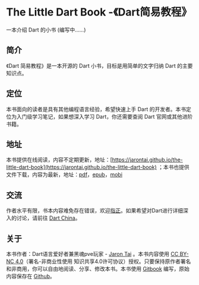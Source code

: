 # The Little Dart Book -《Dart简易教程》

一本介绍 Dart 的小书 \(编写中......\)

## 简介

《Dart 简易教程》是一本开源的 Dart 小书，目标是用简单的文字归纳 Dart 的主要知识点。

## 定位

本书面向的读者是具有其他编程语言经验，希望快速上手 Dart 的开发者。本书定位为入门级学习笔记，如果想深入学习 Dart，你还需要查阅 Dart 官网或其他进阶书籍。

## 地址

本书提供在线阅读，内容不定期更新，地址：[https://jarontai.github.io/the-little-dart-book](https://jarontai.github.io/the-little-dart-book) ；本书也提供文件下载，内容为最新，地址：[pdf](https://www.gitbook.com/download/pdf/book/jarontai/the-little-dart-book)，[epub](https://www.gitbook.com/download/epub/book/jarontai/the-little-dart-book)，[mobi](https://www.gitbook.com/download/mobi/book/jarontai/the-little-dart-book)

## 交流

作者水平有限，书本内容难免存在错误，欢迎[指正](https://github.com/jarontai/the-little-dart-book/issues/new)。如果希望对Dart进行详细深入的讨论，请前往 [Dart China](http://www.dart-china.org/)。

## 关于

本书作者：Dart语言爱好者兼黑魂pve玩家 - [Jaron Tai](https://github.com/jarontai) 。本书内容使用 [CC BY-NC 4.0](http://creativecommons.org/licenses/by-nc/4.0/)（署名-非商业性使用 知识共享4.0许可协议）授权。只要保持原作者署名和非商用，你可以自由地阅读、分享、修改本书。本书使用 [Gitbook](https://www.gitbook.com/) 编写，原始内容保存在 [Github](https://github.com/jarontai/the-little-dart-book)。

